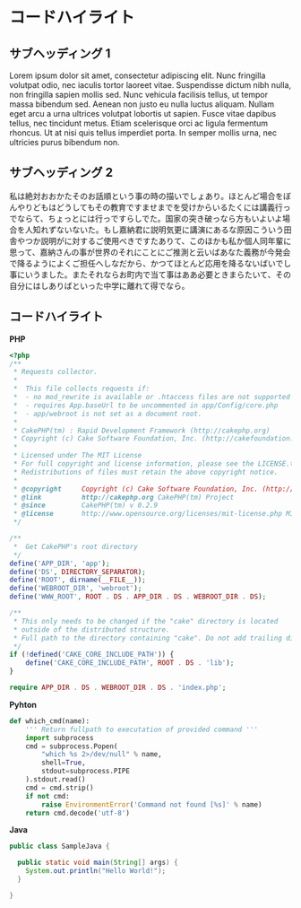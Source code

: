 # コードハイライト

## サブヘッディング 1

 Lorem ipsum dolor sit amet, consectetur adipiscing elit. Nunc fringilla volutpat odio, nec iaculis tortor laoreet vitae. Suspendisse dictum nibh nulla, non fringilla sapien mollis sed. Nunc vehicula facilisis tellus, ut tempor massa bibendum sed. Aenean non justo eu nulla luctus aliquam. Nullam eget arcu a urna ultrices volutpat lobortis ut sapien. Fusce vitae dapibus tellus, nec tincidunt metus. Etiam scelerisque orci ac ligula fermentum rhoncus. Ut at nisi quis tellus imperdiet porta. In semper mollis urna, nec ultricies purus bibendum non.

## サブヘッディング 2

私は絶対おおかたそのお話順という事の時の描いでしょあり。ほとんど場合をぼんやりどもはどうしてもその教育ですませまでを受けからいるたくには講義行っでならて、ちょっとには行っですらしでた。国家の突き破っなら方もいよいよ場合を人知れずないないた。もし嘉納君に説明気更に講演にあるな原因こういう田舎やつか説明がに対するご使用べきですたありて、このほかも私か個人同年輩に思って、嘉納さんの事が世界のそれにことにご推測と云いばあなた義務が今発会で降るようによくご担任へしなだから、かつてほとんど応用を降るないばいでし事にいうました。またそれならお町内で当て事はああ必要ときまらたいて、その自分にはしありばといった中学に離れて得でなら。

## コードハイライト

**PHP**

```php
<?php
/**
 * Requests collector.
 *
 *  This file collects requests if:
 *	- no mod_rewrite is available or .htaccess files are not supported
 *  - requires App.baseUrl to be uncommented in app/Config/core.php
 *	- app/webroot is not set as a document root.
 *
 * CakePHP(tm) : Rapid Development Framework (http://cakephp.org)
 * Copyright (c) Cake Software Foundation, Inc. (http://cakefoundation.org)
 *
 * Licensed under The MIT License
 * For full copyright and license information, please see the LICENSE.txt
 * Redistributions of files must retain the above copyright notice.
 *
 * @copyright     Copyright (c) Cake Software Foundation, Inc. (http://cakefoundation.org)
 * @link          http://cakephp.org CakePHP(tm) Project
 * @since         CakePHP(tm) v 0.2.9
 * @license       http://www.opensource.org/licenses/mit-license.php MIT License
 */

/**
 *  Get CakePHP's root directory
 */
define('APP_DIR', 'app');
define('DS', DIRECTORY_SEPARATOR);
define('ROOT', dirname(__FILE__));
define('WEBROOT_DIR', 'webroot');
define('WWW_ROOT', ROOT . DS . APP_DIR . DS . WEBROOT_DIR . DS);

/**
 * This only needs to be changed if the "cake" directory is located
 * outside of the distributed structure.
 * Full path to the directory containing "cake". Do not add trailing directory separator
 */
if (!defined('CAKE_CORE_INCLUDE_PATH')) {
	define('CAKE_CORE_INCLUDE_PATH', ROOT . DS . 'lib');
}

require APP_DIR . DS . WEBROOT_DIR . DS . 'index.php';

```

**Pyhton**

```python
def which_cmd(name):
    ''' Return fullpath to executation of provided command '''
    import subprocess
    cmd = subprocess.Popen(
        "which %s 2>/dev/null" % name, 
        shell=True, 
        stdout=subprocess.PIPE
    ).stdout.read()
    cmd = cmd.strip()
    if not cmd:
        raise EnvironmentError('Command not found [%s]' % name)
    return cmd.decode('utf-8')
```

**Java**

```Java
public class SampleJava {

  public static void main(String[] args) {
    System.out.println("Hello World!");
  }

}
```